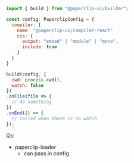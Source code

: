 

```javascript
import { build } from "@paperclip-ui/builder";

const config: PaperclipConfig = {
  compiler: {
    name: "@paperclip-ui/compiler-react"
    css: {
      output: "embed" | "module" | "mono",
      include: true
    }    
  }
}

build(config, {
  cwd: process.cwd(),
  watch: false
})
.onFile(file => {
  // do something
})
.onEnd(() => {
  // called when there is no watch
});

```


Qs:

- paperclip-loader
  - can pass in config 